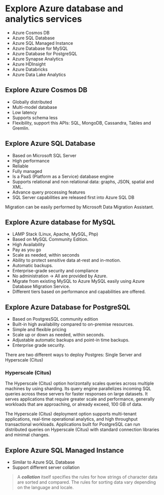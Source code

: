 # Explore Azure database and analytics services

- Azure Cosmos DB
- Azure SQL Database
- Azure SQL Managed Instance
- Azure Database for MySQL
- Azure Database for PostgreSQL
- Azure Synapse Analytics
- Azure HDInsight
- Azure Databricks
- Azure Data Lake Analytics

## Explore Azure Cosmos DB

- Globally distributed
- Multi-model database
- Low latency
- Supports schema less
- Flexibility, support this APIs: SQL, MongoDB, Cassandra, Tables and Gremlin.

## Explore Azure SQL Database

- Based on Microsoft SQL Server
- High performance
- Reliable
- Fully managed
- Is a PaaS (Platform as a Service) database engine
- Supports relational and non relational data: graphs, JSON, spatial and XML.
- Advance query processing features
- SQL Server capabilities are released first into Azure SQL DB

Migration can be easily performed by Microsoft Data Migration Assistant.

## Explore Azure database for MySQL

- LAMP Stack (Linux, Apache, MySQL, Php)
- Based on MySQL Community Edition.
- High Availability
- Pay as you go
- Scale as needed, within seconds
- Ability to protect sensitive data at-rest and in-motion.
- Automatic backups.
- Enterprise-grade security and compliance
- No administration -> All are provided by Azure.
- Migrate from existing MySQL to Azure MySQL easily using Azure Database Migration Service.
- Different tiers based on performance and capabilities are offered.

## Explore Azure Database for PostgreSQL

- Based on PostgresSQL community edition
- Built-in high availability compared to on-premise resources.
- Simple and flexible pricing
- Scale up or down as needed, within seconds.
- Adjustable automatic backups and point-in time backups.
- Enterprise grade security.

There are two different ways to deploy Postgres: Single Server and Hyperscale (Citus)

### Hyperscale (Citus)

The Hyperscale (Citus) option horizontally scales queries across multiple machines by using sharding. Its query engine parallelizes incoming SQL queries across these servers for faster responses on large datasets. It serves applications that require greater scale and performance, generally workloads that are approaching, or already exceed, 100 GB of data.

The Hyperscale (Citus) deployment option supports multi-tenant applications, real-time operational analytics, and high throughput transactional workloads. Applications built for PostgreSQL can run distributed queries on Hyperscale (Citus) with standard connection libraries and minimal changes.

## Explore Azure SQL Managed Instance

- Similar to Azure SQL Database
- Support different server collation

> A ***collation*** itself specifies the rules for how strings of character data are sorted and compared. The rules for sorting data vary depending on the language and locale.